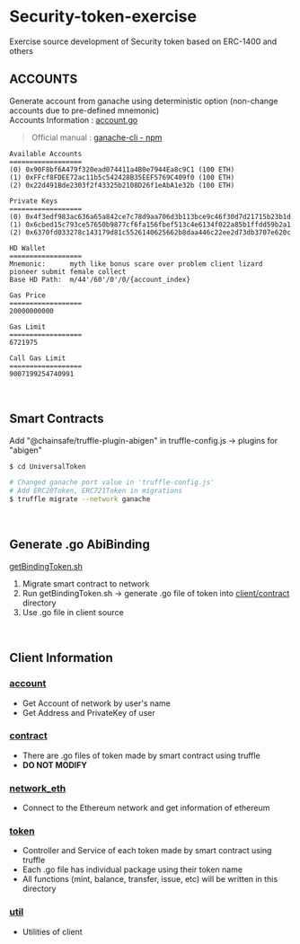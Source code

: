 # Security-token-exercise
Exercise source development of Security token based on ERC-1400 and others

## ACCOUNTS 

Generate account from ganache using deterministic option (non-change accounts due to pre-defined mnemonic)  
Accounts Information : [account.go](/client/account/account.go)

> Official manual : [ganache-cli - npm](https://www.npmjs.com/package//ganache-cli)

```
Available Accounts
==================
(0) 0x90F8bf6A479f320ead074411a4B0e7944Ea8c9C1 (100 ETH)
(1) 0xFFcf8FDEE72ac11b5c542428B35EEF5769C409f0 (100 ETH)
(2) 0x22d491Bde2303f2f43325b2108D26f1eAbA1e32b (100 ETH)

Private Keys
==================
(0) 0x4f3edf983ac636a65a842ce7c78d9aa706d3b113bce9c46f30d7d21715b23b1d
(1) 0x6cbed15c793ce57650b9877cf6fa156fbef513c4e6134f022a85b1ffdd59b2a1
(2) 0x6370fd033278c143179d81c5526140625662b8daa446c22ee2d73db3707e620c

HD Wallet
==================
Mnemonic:      myth like bonus scare over problem client lizard pioneer submit female collect
Base HD Path:  m/44'/60'/0'/0/{account_index}

Gas Price
==================
20000000000

Gas Limit
==================
6721975

Call Gas Limit
==================
9007199254740991
```

<br>

## Smart Contracts

Add "@chainsafe/truffle-plugin-abigen" in truffle-config.js -> plugins for "abigen"

```sh
$ cd UniversalToken

# Changed ganache port value in 'truffle-config.js'
# Add ERC20Token, ERC721Token in migrations
$ truffle migrate --network ganache
```

<br>

## Generate .go AbiBinding

[getBindingToken.sh](/UniversalToken/getBindingToken.sh)

1. Migrate smart contract to network
2. Run getBindingToken.sh -> generate .go file of token into [client/contract](/client/contract/) directory
3. Use .go file in client source

<br>

## Client Information

### [account](/client/account/account.go)

- Get Account of network by user's name
- Get Address and PrivateKey of user

### [contract](/client/contract/)

- There are .go files of token made by smart contract using truffle
- **DO NOT MODIFY**

### [network_eth](/client/network_eth/network_eth.go)

- Connect to the Ethereum network and get information of ethereum

### [token](/client/token/)

- Controller and Service of each token made by smart contract using truffle
- Each .go file has individual package using their token name
- All functions (mint, balance, transfer, issue, etc) will be written in this directory

### [util](/client/util/util.go)

- Utilities of client
